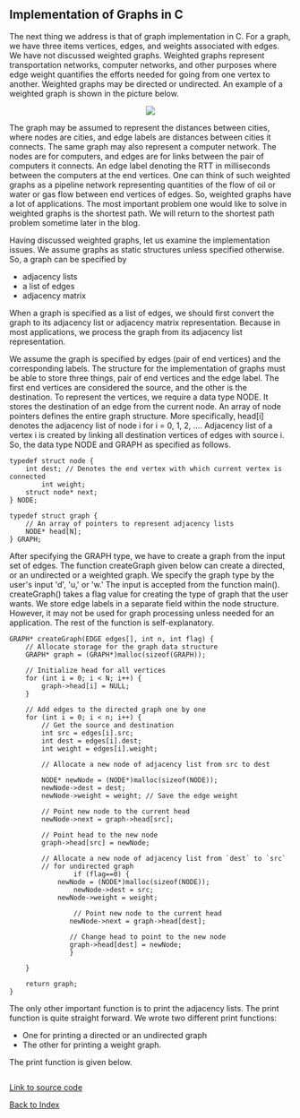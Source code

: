 ## Implementation of Graphs in C

The next thing we address is that of graph implementation in C. For a graph, we have three items
vertices, edges, and weights associated with edges. We have not discussed weighted graphs.
Weighted graphs represent transportation networks, computer networks, and other purposes where edge weight quantifies the efforts needed for
going from one vertex to another. Weighted graphs may be directed or undirected. An example 
of a weighted graph is shown in the picture below.
<p style="text-align:center">
  <img src="../images/weightedGraph.png">
</p>
The graph may be assumed to represent the distances between cities, where nodes are cities, and 
edge labels are distances between cities it connects. The same graph may also represent a computer
network. The nodes are for computers, and edges are for links between the pair of computers it
connects. An edge label denoting the RTT in milliseconds between the computers at the end vertices.
One can think of such weighted graphs as a pipeline network representing quantities of the flow of
oil or water or gas flow between end vertices of edges. So, weighted graphs have a lot of applications. 
The most important problem one would like to solve in weighted graphs is the shortest path. We will
return to the shortest path problem sometime later in the blog.

Having discussed weighted graphs, let us examine the implementation issues. We assume graphs
as static structures unless specified otherwise. So, a graph can be specified by 

- adjacency lists
- a list of edges
- adjacency matrix

When a graph is specified as a list of edges, we should first convert the graph to its adjacency
list or adjacency matrix representation. Because in most applications, we process the graph from its
adjacency list representation.

We assume the graph is specified by edges (pair of end vertices) and the corresponding labels. 
The structure for the implementation of graphs must be able to store three things, pair of 
end vertices and the edge label. The first end vertices are considered the source, and the 
other is the destination. To represent the vertices, we require a data type <t>NODE</t>.
It stores the destination of an edge from the current node. An array of node pointers defines the entire graph structure. More specifically, <t>head[i]</t> denotes the adjacency list of node
<t>i</t> for <t>i = 0, 1, 2, ...</t>. Adjacency list of a vertex <t>i</i> is created by linking all
destination vertices of edges with source <t>i</t>. So, the data type <t>NODE</t> and <t>GRAPH</t>
as specified as follows.

```
typedef struct node {
	int dest; // Denotes the end vertex with which current vertex is connected
        int weight;
	struct node* next;
} NODE;

typedef struct graph {
	// An array of pointers to represent adjacency lists
	NODE* head[N];
} GRAPH;

```

After specifying the <t>GRAPH</t> type, we have to create a graph from the input set of edges. 
The function <t>createGraph</t> given below can create a directed, or an undirected or a 
weighted graph. We specify the graph type by the user's input 'd', 'u,' or 'w.' The input
is accepted from the function <t>main()</t>. <t>createGraph()</t> takes a <t>flag</t> value
for creating the type of graph that the user wants. We store edge labels in a separate field
within the node structure. However, it may not be used for graph processing unless needed for
an application. The rest of the function is self-explanatory. 

```
GRAPH* createGraph(EDGE edges[], int n, int flag) {
	// Allocate storage for the graph data structure
	GRAPH* graph = (GRAPH*)malloc(sizeof(GRAPH));

	// Initialize head for all vertices
	for (int i = 0; i < N; i++) {
		graph->head[i] = NULL;
	}

	// Add edges to the directed graph one by one
	for (int i = 0; i < n; i++) {
		// Get the source and destination 
		int src = edges[i].src;
		int dest = edges[i].dest;
		int weight = edges[i].weight;

		// Allocate a new node of adjacency list from src to dest

		NODE* newNode = (NODE*)malloc(sizeof(NODE));
		newNode->dest = dest;
		newNode->weight = weight; // Save the edge weight

		// Point new node to the current head
		newNode->next = graph->head[src];

		// Point head to the new node
		graph->head[src] = newNode;

		// Allocate a new node of adjacency list from `dest` to `src`
		// for undirected graph
                if (flag==0) {
		    newNode = (NODE*)malloc(sizeof(NODE));
	            newNode->dest = src;
		    newNode->weight = weight;

	    	    // Point new node to the current head
	    	   newNode->next = graph->head[dest];

	    	   // Change head to point to the new node
	           graph->head[dest] = newNode;
               } 

	}

	return graph;
}

```

The only other important function is to print the adjacency lists. The print function is quite
straight forward. We wrote two different print functions:

- One for printing a directed or an undirected graph
- The other for printing a weight graph.

The print function is given below.

```
```

[Link to source code](../CODES/Graphs/index.md)

[Back to Index](../index.md)
